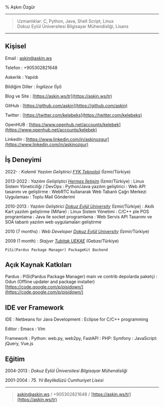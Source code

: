 % Aşkın Özgür

----

>  Uzmanlıklar: C, Python, Java, Shell Script, Linux\
>  Dokuz Eylül Üniversitesi Bilgisayar Mühendisliği, Lisans

----

Kişisel
--------

Email
:    askin@askin.ws

Telefon
:    +905302821648

Askerlik
:    Yapıldı

Bildiğim Diller
:    *İngilizce* (İyi)

Blog ve Site
:   [https://askin.ws/tr](https://askin.ws/tr)

GitHub
:   [https://github.com/askin](https://github.com/askin)

Twitter
:   [https://twitter.com/kelebeks](https://twitter.com/kelebeks)

OpenHUB
:   [https://www.openhub.net/accounts/kelebek](https://www.openhub.net/accounts/kelebek)

LinkedIn
:   [https://www.linkedin.com/in/askinozgur](https://www.linkedin.com/in/askinozgur)

İş Deneyimi
--------------------

2022-
:    *Kıdemli Yazılım Geliştirici [FYK Teknoloji](https://fykmobile.com/ "FYK Teknoloji")* (İzmir/Türkiye)

2013-2022
:   *Yazılım Geliştiştici [Hermes İletişim](http://www.hermesiletisim.net)* (İzmir/Türkiye)
:   Linux Sistem Yöneticiliği / DevOps
:   Python/Java yazılım geliştirici
:   Web API tasarımı ve geliştirme
:   WebRTC kullanarak Web Tabanlı Çağrı Merkezi Uygulaması
:   Toplu Mail Gönderimi


2010-2013
:   *Yazılım Geliştirici [Dokuz Eylül University](http://www.deu.edu.tr)* (İzmir/Türkiye)
:   Akıllı Kart yazılım geliştirme (Mifare)
:   Linux Sistem Yönetimi
:   C/C++ ple POS programlama
:   Java ile socket programlama
:   Web Servis API Tasarımı ve SOA tabanlı yazılım web uygulamaları geliştirme

2010 (7 months)
:   *Web Developer [Dokuz Eylül University](http://www.deu.edu.tr)* (İzmir/Türkiye)

2009 (1 month)
:   *Stajyer [Tubitak UEKAE](http://www.uekae.tubitak.gov.tr/)* (Gebze/Türkiye)

    PiSi(Pardus Package Manager) PackageKit Backend

Açık Kaynak Katkıları
------------------------
Pardus
:    PiSi(Pardus Package Manager) main ve contrib depolarda paketçi
:    Odun (Offline updater and package installer) [https://code.google.com/p/pisidown/](https://code.google.com/p/pisidown/)

IDE ver Framework
--------------------------
IDE
:    Netbeans for Java Development
:    Eclipse for C/C++ programming

Editor
:    Emacs
:    Vim

Framework
:    Python: web.py, web2py, FastAPI
:    PHP: Symfony
:    JavaScript: jQuery, Vue.js

Eğitim
---------

2004-2013
:    *Dokuz Eylül Üniversitesi Bilgisayar Mühendisliği*

2001-2004
:    *75. Yıl Beylikdüzü Cumhuriyet Lisesi*

----
> <askin@askin.ws> / +905302821648 / [https://askin.ws/tr](https://askin.ws/tr)
